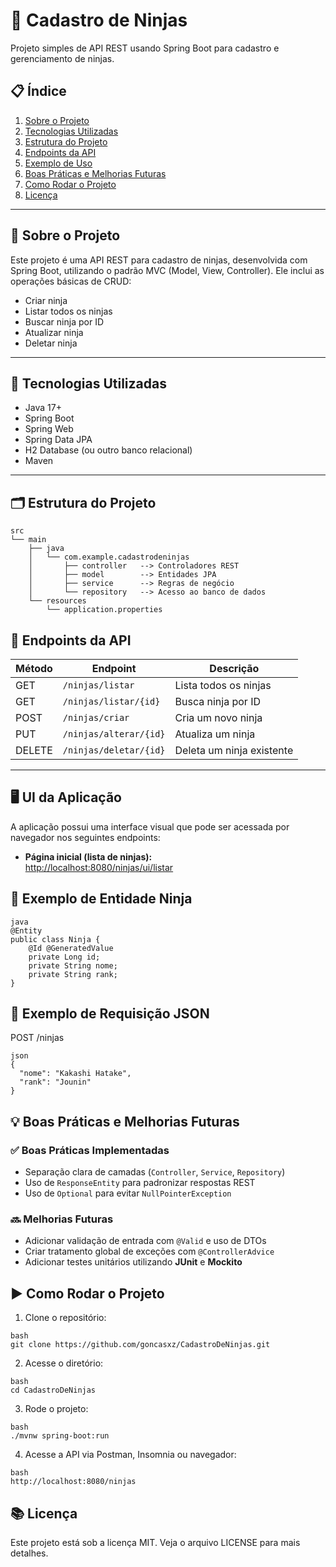 # 🥷 Cadastro de Ninjas

Projeto simples de API REST usando Spring Boot para cadastro e gerenciamento de ninjas.

## 📋 Índice

1. [Sobre o Projeto](#sobre-o-projeto)  
2. [Tecnologias Utilizadas](#tecnologias-utilizadas)  
3. [Estrutura do Projeto](#estrutura-do-projeto)  
4. [Endpoints da API](#endpoints-da-api)  
5. [Exemplo de Uso](#exemplo-de-uso)  
6. [Boas Práticas e Melhorias Futuras](#boas-práticas-e-melhorias-futuras)  
7. [Como Rodar o Projeto](#como-rodar-o-projeto)  
8. [Licença](#licença)  

---

## 📌 Sobre o Projeto

Este projeto é uma API REST para cadastro de ninjas, desenvolvida com Spring Boot, utilizando o padrão MVC (Model, View, Controller). Ele inclui as operações básicas de CRUD:

- Criar ninja
- Listar todos os ninjas
- Buscar ninja por ID
- Atualizar ninja
- Deletar ninja

---

## 🚀 Tecnologias Utilizadas

- Java 17+
- Spring Boot
- Spring Web
- Spring Data JPA
- H2 Database (ou outro banco relacional)
- Maven

---

## 🗂️ Estrutura do Projeto

```
src
└── main
    ├── java
    │   └── com.example.cadastrodeninjas
    │       ├── controller   --> Controladores REST
    │       ├── model        --> Entidades JPA
    │       ├── service      --> Regras de negócio
    │       └── repository   --> Acesso ao banco de dados
    └── resources
        └── application.properties
```

## 🔗 Endpoints da API

| Método | Endpoint                | Descrição               |
|--------|-------------------------|-------------------------|
| GET    | `/ninjas/listar`        | Lista todos os ninjas   |
| GET    | `/ninjas/listar/{id}`   | Busca ninja por ID      |
| POST   | `/ninjas/criar`         | Cria um novo ninja      |
| PUT    | `/ninjas/alterar/{id}`  | Atualiza um ninja       |
| DELETE | `/ninjas/deletar/{id}`  | Deleta um ninja existente |

---

## 🖥️ UI da Aplicação

A aplicação possui uma interface visual que pode ser acessada por navegador nos seguintes endpoints:

- **Página inicial (lista de ninjas):**  
  [http://localhost:8080/ninjas/ui/listar](http://localhost:8080/ninjas/ui/listar)



## 📌 Exemplo de Entidade Ninja
```
java
@Entity
public class Ninja {
    @Id @GeneratedValue
    private Long id;
    private String nome;
    private String rank;
}
```

## 🧪 Exemplo de Requisição JSON

POST /ninjas
```
json
{
  "nome": "Kakashi Hatake",
  "rank": "Jounin"
}

```

## 💡 Boas Práticas e Melhorias Futuras

### ✅ Boas Práticas Implementadas
- Separação clara de camadas (`Controller`, `Service`, `Repository`)
- Uso de `ResponseEntity` para padronizar respostas REST
- Uso de `Optional` para evitar `NullPointerException`

### 🔜 Melhorias Futuras
- Adicionar validação de entrada com `@Valid` e uso de DTOs
- Criar tratamento global de exceções com `@ControllerAdvice`
- Adicionar testes unitários utilizando **JUnit** e **Mockito**


## ▶️ Como Rodar o Projeto

1. Clone o repositório:
```
bash
git clone https://github.com/goncasxz/CadastroDeNinjas.git
```

2. Acesse o diretório:
```
bash
cd CadastroDeNinjas
```

3. Rode o projeto:
```
bash
./mvnw spring-boot:run
```

4. Acesse a API via Postman, Insomnia ou navegador:
```
bash
http://localhost:8080/ninjas
```

## 📚 Licença
Este projeto está sob a licença MIT. Veja o arquivo LICENSE para mais detalhes.

